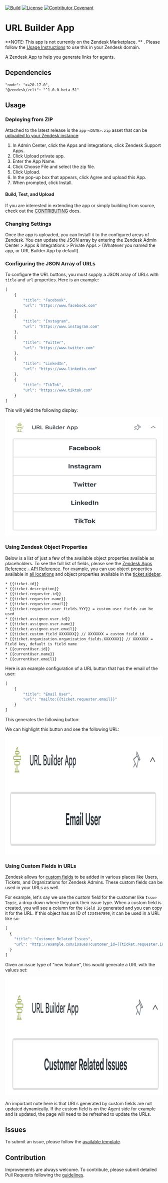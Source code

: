 [![Build](https://github.com/Ibotta/url_builder_app/actions/workflows/build.yaml/badge.svg?branch=main)](https://github.com/Ibotta/url_builder_app/actions/workflows/build.yaml)
[![License](https://img.shields.io/badge/License-Apache%202.0-blue.svg)](LICENSE)
[![Contributor Covenant](https://img.shields.io/badge/Contributor%20Covenant-2.1-4baaaa.svg)](code_of_conduct.md)

# URL Builder App

**NOTE: This app is not currently on the Zendesk Marketplace. ** . Please follow the [Usage Instructions](#usage-instructions) to use this in your Zendesk domain.

A Zendesk App to help you generate links for agents.

## Dependencies
```
"node": ">=20.17.0",
"@zendesk/zcli": "^1.0.0-beta.51"
```

## Usage 
### Deploying from ZIP

Attached to the latest release is the `app-<DATE>.zip` asset that can be [uploaded to your Zendesk instance](https://developer.zendesk.com/documentation/apps/getting-started/uploading-and-installing-a-private-app/#uploading-and-installing-a-private-app-in-zendesk):

1. In Admin Center, click the Apps and integrations, click Zendesk Support Apps.
2. Click Upload private app.
3. Enter the App Name.
4. Click Choose File and select the zip file.
5. Click Upload.
6. In the pop-up box that appears, click Agree and upload this App.
7. When prompted, click Install.

#### Build, Test, and Upload

If you are interested in extending the app or simply building from source, check out the [CONTRIBUTING](./.github/CONTRIBUTING.md#compile-and-deploy-from-source) docs.

### Changing Settings

Once the app is uploaded, you can Install it to the configured areas of Zendesk.  You can update the JSON array by entering the Zendesk Admin Center > Apps & Integrations > Private Apps > (Whatever you named the app, or URL Builder App by default).

### Configuring the JSON Array of URLs

To configure the URL buttons, you must supply a JSON array of URLs with `title` and `url` properties.  Here is an example:

```javascript
[
    {
        "title": "Facebook",
        "url": "https://www.facebook.com"
    },
    {
        "title": "Instagram",
        "url": "https://www.instagram.com"
    },
    {
        "title": "Twitter",
        "url": "https://www.twitter.com"
    },
    {
        "title": "LinkedIn",
        "url": "https://www.linkedin.com"
    },
    {
        "title": "TikTok",
        "url": "https://www.tiktok.com"
    }
]
```

This will yield the following display:

![social_media_sites](./src/images/screenshot-0.png)

### Using Zendesk Object Properties

Below is a list of just a few of the available object properties available as placeholders. To see the full list of fields, please see the [Zendesk Apps Reference - API Reference](https://developer.zendesk.com/api-reference/apps/introduction/). For example, you can use object properties available in [all locations](https://developer.zendesk.com/api-reference/apps/apps-support-api/all_locations/) and object properties available in the [ticket sidebar](https://developer.zendesk.com/api-reference/apps/apps-support-api/ticket_sidebar/).

```
* {{ticket.id}}
* {{ticket.description}}
* {{ticket.requester.id}}
* {{ticket.requester.name}}
* {{ticket.requester.email}}
* {{ticket.requester.user_fields.YYY}} = custom user fields can be used
* {{ticket.assignee.user.id}}
* {{ticket.assignee.user.name}}
* {{ticket.assignee.user.email}}
* {{ticket.custom_field_XXXXXXX}} // XXXXXXX = custom field id
* {{ticket.organization.organization_fields.XXXXXXX}} // XXXXXXX = Field key, default is field name
* {{currentUser.id}}
* {{currentUser.name}}
* {{currentUser.email}}
```

Here is an example configuration of a URL button that has the email of the user:

```javascript
[
    {
        "title": "Email User",
        "url": "mailto:{{ticket.requester.email}}"
    }
]
```

This generates the following button:

We can highlight this button and see the following URL:

![screenshot](./src/images/screenshot-1.png)

### Using Custom Fields in URLs

Zendesk allows for [custom fields](https://support.zendesk.com/hc/en-us/articles/4420210121114-Using-custom-fields) to be added in various places like Users, Tickets, and Organizations for Zendesk Admins.  These custom fields can be used in your URLs as well.  

For example, let's say we use the custom field for the customer like `Issue Topic`, a drop down where they pick their issue type.  When a custom field is created, you will see a column for the `Field ID` generated and you can copy it for the URL. If this object has an ID of `1234567890`, it can be used in a URL like so:

```javascript
[
  {
    "title": "Customer Related Issues",
    "url": "http://example.com/issues?customer_id={{ticket.requester.id}}&issue_type={{ticket.custom_field_360371540635070}}"
  }
]
```

Given an issue type of "new feature", this would generate a URL with the values set:

![customer_related_issues](./src/images/screenshot-2.png)

An important note here is that URLs generated by custom fields are not updated dynamically.  If the custom field is on the Agent side for example and is updated, the page will need to be refreshed to update the URLs.

## Issues

To submit an issue, please follow the [available template](/.github/ISSUE_TEMPLATE.md).

## Contribution

Improvements are always welcome. To contribute, please submit detailed Pull Requests following the [guidelines](/.github/CONTRIBUTING.md).